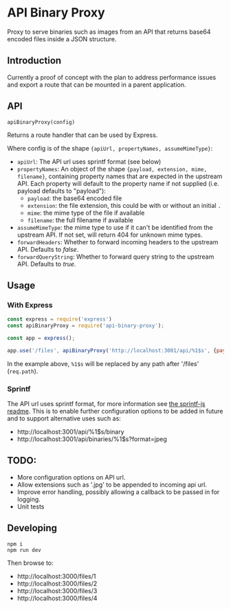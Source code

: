 # API Binary Proxy

Proxy to serve binaries such as images from an API that returns base64 encoded files inside a JSON structure.

## Introduction

Currently a proof of concept with the plan to address performance issues and export a route that can be mounted in a parent application.


## API

`apiBinaryProxy(config)`

Returns a route handler that can be used by Express.

Where config is of the shape `{apiUrl, propertyNames, assumeMimeType}`:

- `apiUrl`: The API url uses sprintf format (see below)
- `propertyNames`: An object of the shape `{payload, extension, mime, filename}`, containing property names that are expected in the upstream API. Each property will default to the property name if not supplied (i.e. payload defaults to "payload"):
    - `payload`: the base64 encoded file 
    - `extension`: the file extension, this could be with or without an initial `.`
    - `mime`: the mime type of the file if available 
    - `filename`: the full filename if available 
- `assumeMimeType`: the mime type to use if it can't be identified from the upstream API. If not set, will return 404 for unknown mime types.
- `forwardHeaders`: Whether to forward incoming headers to the upstream API. Defaults to *false*.
- `forwardQueryString`: Whether to forward query string to the upstream API. Defaults to *true*.

## Usage

### With Express

```js
const express = require('express')
const apiBinaryProxy = require('api-binary-proxy');

const app = express();

app.use('/files', apiBinaryProxy('http://localhost:3001/api/%1$s', {payload: 'image'}, 'image/jpeg'));

```

In the example above, `%1$s` will be replaced by any path after '/files' (`req.path`).

### Sprintf

The API url uses sprintf format, for more information see [the sprintf-js readme](https://github.com/alexei/sprintf.js#readme). This is to enable further configuration options to be added in future and to support alternative uses such as:

- http://localhost:3001/api/%1$s/binary
- http://localhost:3001/api/binaries/%1$s?format=jpeg


## TODO:

- More configuration options on API url.
- Allow extensions such as '.jpg' to be appended to incoming api url.
- Improve error handling, possibly allowing a callback to be passed in for logging.
- Unit tests

## Developing

```
npm i
npm run dev
```

Then browse to:

- http://localhost:3000/files/1
- http://localhost:3000/files/2
- http://localhost:3000/files/3
- http://localhost:3000/files/4